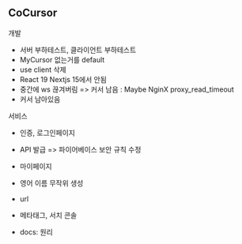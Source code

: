 ## CoCursor

개발

- 서버 부하테스트, 클라이언트 부하테스트
- MyCursor 없는거를 default
- use client 삭제
- React 19 Nextjs 15에서 안됨
- 중간에 ws 끊겨버림 => 커서 남음 : Maybe NginX proxy_read_timeout
- 커서 남아있음

서비스

- 인증, 로그인페이지
- API 발급 => 파이어베이스 보안 규칙 수정
- 마이페이지
- 영어 이름 무작위 생성

- url
- 메타태그, 서치 콘솔
- docs: 원리
